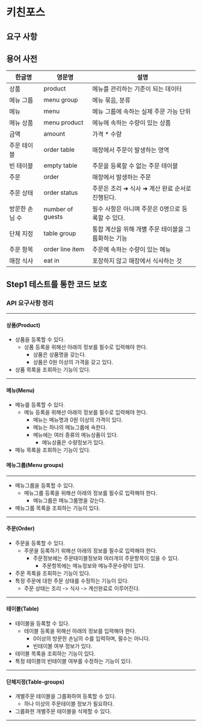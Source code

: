 # 키친포스

## 요구 사항

## 용어 사전

| 한글명 | 영문명 | 설명 |
| --- | --- | --- |
| 상품 | product | 메뉴를 관리하는 기준이 되는 데이터 |
| 메뉴 그룹 | menu group | 메뉴 묶음, 분류 |
| 메뉴 | menu | 메뉴 그룹에 속하는 실제 주문 가능 단위 |
| 메뉴 상품 | menu product | 메뉴에 속하는 수량이 있는 상품 |
| 금액 | amount | 가격 * 수량 |
| 주문 테이블 | order table | 매장에서 주문이 발생하는 영역 |
| 빈 테이블 | empty table | 주문을 등록할 수 없는 주문 테이블 |
| 주문 | order | 매장에서 발생하는 주문 |
| 주문 상태 | order status | 주문은 조리 ➜ 식사 ➜ 계산 완료 순서로 진행된다. |
| 방문한 손님 수 | number of guests | 필수 사항은 아니며 주문은 0명으로 등록할 수 있다. |
| 단체 지정 | table group | 통합 계산을 위해 개별 주문 테이블을 그룹화하는 기능 |
| 주문 항목 | order line item | 주문에 속하는 수량이 있는 메뉴 |
| 매장 식사 | eat in | 포장하지 않고 매장에서 식사하는 것 |


## Step1 테스트를 통한 코드 보호
### API 요구사항 정리

---
#### 상품(Product)
- 상품을 등록할 수 있다.
    - 상품 등록을 위해선 아래의 정보를 필수로 입력해야 한다.
        - 상품은 상품명을 갖는다.
        - 상품은 0원 이상의 가격을 갖고 있다.
- 상품 목록을 조회하는 기능이 있다.
---
#### 메뉴(Menu)
- 메뉴를 등록할 수 있다.
    - 메뉴 등록을 위해선 아래의 정보를 필수로 입력해야 한다.
        - 메뉴는 메뉴명과 0원 이상의 가격이 있다.
        - 메뉴는 하나의 메뉴그룹에 속한다.
        - 메뉴에는 여러 종류의 메뉴상품이 있다.
          - 메뉴상품은 수량정보가 있다.
- 메뉴 목록을 조회하는 기능이 있다.
#### 메뉴그룹(Menu groups)

---
- 메뉴그룹을 등록할 수 있다.
    - 메뉴그룹 등록을 위해선 아래의 정보를 필수로 입력해야 한다.
        - 메뉴그룹은 메뉴그룹명을 갖는다.
- 메뉴그룹 목록을 조회하는 기능이 있다.
---
#### 주문(Order)
- 주문을 등록할 수 있다.
    - 주문을 등록하기 위해선 아래의 정보를 필수로 입력해야 한다.
        - 주문정보에는 주문테이블정보와 여러개의 주문항목이 있을 수 있다.
            - 주문항목에는 메뉴정보와 메뉴주문수량이 있다.
- 주문 목록을 조회하는 기능이 있다.
- 특정 주문에 대한 주문 상태를 수정하는 기능이 있다.
    - 주문 상태는 조리 -> 식사 -> 계산완료로 이루어진다.
---
#### 테이블(Table)
- 테이블을 등록할 수 있다.
    - 테이블 등록을 위해선 아래의 정보를 입력해야 한다.
        - 0이상의 방문한 손님의 수를 입력하며, 필수는 아니다.
        - 빈테이블 여부 정보가 있다.
- 테이블 목록을 조회하는 기능이 있다.
- 특정 테이블의 빈테이블 여부를 수정하는 기능이 있다.
---
#### 단체지정(Table-groups)
- 개별주문 테이블을 그룹화하여 등록할 수 있다.
    -  하나 이상의 주문테이블 정보가 필요하다.
- 그룹화한 개별주문 테이블을 삭제할 수 있다.
---

